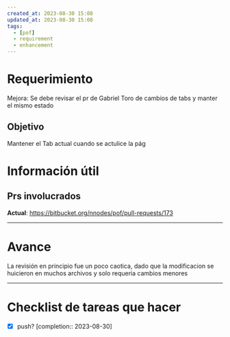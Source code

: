 ```yaml
---
created_at: 2023-08-30 15:08
updated_at: 2023-08-30 15:08
tags:
  - [pof]
  - requirement
  - enhancement
---
```




# Requerimiento

Mejora: Se debe revisar el pr de Gabriel Toro de cambios de tabs y manter el mismo estado


## Objetivo

Mantener el Tab actual cuando se actulice la pág


# Información útil

## Prs involucrados

**Actual**: https://bitbucket.org/nnodes/pof/pull-requests/173


---
# Avance

La revisión en principio fue un poco caotica, dado que la modificacion se huicieron en muchos archivos y solo requeria cambios menores


---
# Checklist de tareas que hacer 


- [x] push?  [completion:: 2023-08-30]